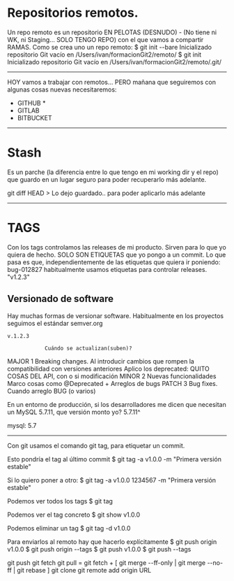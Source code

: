 # Repositorios remotos.

Un repo remoto es un repositorio EN PELOTAS (DESNUDO) - (No tiene ni WK, ni Staging... SOLO TENGO REPO) con el que vamos a compartir RAMAS.
Como se crea uno un repo remoto:
$ git init --bare
Inicializado repositorio Git vacío en /Users/ivan/formacionGit2/remoto/
$ git init
Inicializado repositorio Git vacío en /Users/ivan/formacionGit2/remoto/.git/

---

HOY vamos a trabajar con remotos... PERO mañana que seguiremos con algunas cosas nuevas necesitaremos:
- GITHUB *
- GITLAB
- BITBUCKET

---


# Stash

Es un parche (la diferencia entre lo que tengo en mi working dir y el repo) que guardo en un lugar seguro para poder recuperarlo más adelante.

git diff HEAD > Lo dejo guardado.. para poder aplicarlo más adelante

---

# TAGS

Con los tags controlamos las releases de mi producto.
Sirven para lo que yo quiera de hecho. SOLO SON ETIQUETAS que yo pongo a un commit.
Lo que pasa es que, independientemente de las etiquetas que quiera ir poniendo: bug-012827
habitualmente usamos etiquetas para controlar releases.         "v1.2.3"

## Versionado de software 

Hay muchas formas de versionar software. Habitualmente en los proyectos seguimos el estándar semver.org

    v.1.2.3

                Cuándo se actualizan(suben)?
MAJOR 1         Breaking changes. Al introducir cambios que rompen la compatibilidad con versiones anteriores
                    Aplico los deprecated: QUITO COSAS DEL API, con o si modificación
MINOR 2         Nuevas funcionalidades
                Marco cosas como @Deprecated
                    + Arreglos de bugs
PATCH 3         Bug fixes. Cuando arreglo BUG (o varios)


En un entorno de producción, si los desarrolladores me dicen que necesitan un MySQL 5.7.11, que versión monto yo? 5.7.11^

mysql: 5.7

---

Con git usamos el comando git tag, para etiquetar un commit.

Esto pondría el tag al último commit
$ git tag -a v1.0.0 -m "Primera versión estable"

Si lo quiero poner a otro: 
$ git tag -a v1.0.0 1234567 -m "Primera versión estable"

Podemos ver todos los tags
$ git tag

Podemos ver el tag concreto
$ git show v1.0.0

Podemos eliminar un tag
$ git tag -d v1.0.0

Para enviarlos al remoto hay que hacerlo explícitamente
$ git push origin v1.0.0
$ git push origin --tags
$ git push v1.0.0
$ git push --tags



git push
git fetch
git pull = git fetch + [ git merge --ff-only | git merge --no-ff | git rebase ]
git clone
git remote add origin URL